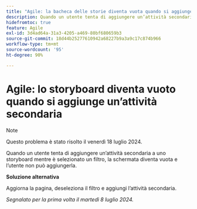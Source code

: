 ```yaml
---
title: "Agile: la bacheca delle storie diventa vuota quando si aggiunge una sottoattività"
description: Quando un utente tenta di aggiungere un’attività secondaria a uno storyboard mentre è selezionato un filtro, la schermata diventa vuota e l’utente non può aggiungerla.
hidefromtoc: true
feature: Agile
exl-id: 3d4ad64a-31a3-4205-a469-80bf680659b3
source-git-commit: 18d44b25277610942a68227b9a3a9c17c874b966
workflow-type: tm+mt
source-wordcount: '95'
ht-degree: 90%

---
```


# Agile: lo storyboard diventa vuoto quando si aggiunge un’attività secondaria

>[!NOTE]
>
>Questo problema è stato risolto il venerdì 18 luglio 2024.

Quando un utente tenta di aggiungere un’attività secondaria a uno storyboard mentre è selezionato un filtro, la schermata diventa vuota e l’utente non può aggiungerla.

**Soluzione alternativa**

Aggiorna la pagina, deseleziona il filtro e aggiungi l’attività secondaria.

_Segnalato per la prima volta il martedì 8 luglio 2024._
